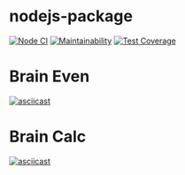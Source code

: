 # nodejs-package

[![Node CI](https://github.com/iuserkv/frontend-project-lvl1/workflows/CI/badge.svg)](https://github.com/iuserkv/frontend-project-lvl1/actions)
[![Maintainability](https://api.codeclimate.com/v1/badges/a99a88d28ad37a79dbf6/maintainability)](https://codeclimate.com/github/codeclimate/codeclimate/maintainability)
[![Test Coverage](https://api.codeclimate.com/v1/badges/a99a88d28ad37a79dbf6/test_coverage)](https://codeclimate.com/github/codeclimate/codeclimate/test_coverage)

# Brain Even
[![asciicast](https://asciinema.org/a/sMKU0AYt4osoqtj0G8eeIbMu5.png)](https://asciinema.org/a/sMKU0AYt4osoqtj0G8eeIbMu5)

# Brain Calc
[![asciicast](https://asciinema.org/a/IaXxQqU0dr2y9NBOF2uCCy3Ow.png)](https://asciinema.org/a/IaXxQqU0dr2y9NBOF2uCCy3Ow)